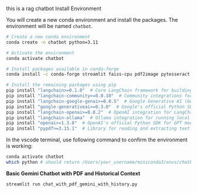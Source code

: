 this is a rag chatbot
Install Environment 


You will create a new conda environment and install the packages.
The environment will be named `chatbot`.

```bash
# Create a new conda environment
conda create -n chatbot python=3.11

# Activate the environment
conda activate chatbot

# Install packages available in conda-forge
conda install -c conda-forge streamlit faiss-cpu pdf2image pytesseract pillow

# Install the remaining packages using pip
pip install "langchain>=0.1.0"  # Core LangChain framework for building LLM applications
pip install "langchain-community>=0.0.10"  # Community integrations for LangChain, like RAG tools
pip install "langchain-google-genai>=0.0.5"  # Google Generative AI (Gemini) integration for LangChain
pip install "google-generativeai>=0.3.0"  # Google's official Python SDK for Gemini models
pip install "langchain-openai>=0.0.2"  # OpenAI integration for LangChain
pip install "langchain-ollama"  # Ollama integration for running local LLMs with LangChain
pip install "openai>=1.3.0"  # OpenAI's official Python SDK for GPT models
pip install "pypdf>=3.15.1"  # Library for reading and extracting text from PDF files
```

In the vscode terminal, use following command to confirm the environment is working:

```bash
conda activate chatbot
which python # should return /Users/your_username/miniconda3/envs/chatbot/bin/python
```

**Basic Gemini Chatbot with PDF and Historical Context**
```bash
streamlit run chat_with_pdf_gemini_with_history.py
```
